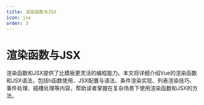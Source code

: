 ```yaml
---
title: 渲染函数与JSX
icon: jsx
order: 3
---
```


# 渲染函数与JSX

渲染函数和JSX提供了比模板更灵活的编程能力。本文将详细介绍Vue的渲染函数和JSX语法，包括h函数使用、JSX配置与语法、条件渲染实现、列表渲染技巧、事件处理、插槽处理等内容，帮助读者掌握在复杂场景下使用渲染函数和JSX的方法。
